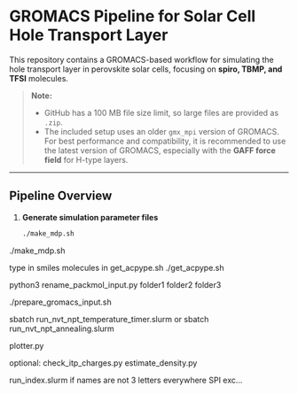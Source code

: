 # GROMACS Pipeline for Solar Cell Hole Transport Layer

This repository contains a GROMACS-based workflow for simulating the hole transport layer in perovskite solar cells, focusing on **spiro, TBMP, and TFSI** molecules.

> **Note:**  
> - GitHub has a 100 MB file size limit, so large files are provided as `.zip`.  
> - The included setup uses an older `gmx_mpi` version of GROMACS. For best performance and compatibility, it is recommended to use the latest version of GROMACS, especially with the **GAFF force field** for H-type layers.  

---

## Pipeline Overview

1. **Generate simulation parameter files**
   ```bash
   ./make_mdp.sh

./make_mdp.sh


type in smiles molecules in get_acpype.sh
./get_acpype.sh


python3 rename_packmol_input.py folder1 folder2 folder3


./prepare_gromacs_input.sh


sbatch run_nvt_npt_temperature_timer.slurm
or sbatch run_nvt_npt_annealing.slurm


plotter.py


optional:
check_itp_charges.py
estimate_density.py

run_index.slurm if names are not 3 letters everywhere SPI exc...

